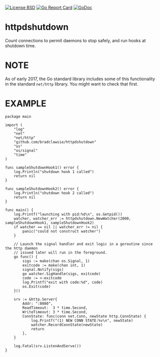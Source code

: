 [![License BSD](https://img.shields.io/badge/License-BSD-blue.svg)](http://opensource.org/licenses/BSD-3-Clause)
[![Go Report Card](https://goreportcard.com/badge/github.com/bradclawsie/httpdshutdown)](https://goreportcard.com/badge/github.com/bradclawsie/httpdshutdown)
[![GoDoc](https://godoc.org/github.com/bradclawsie/httpshutdown?status.svg)](http://godoc.org/github.com/bradclawsie/httpdshutdown)

# httpdshutdown
Count connections to permit daemons to stop safely, and run hooks at
shutdown time.

# NOTE
As of early 2017, the Go standard library includes some of this
functionality in the standard `net/http` library. You might want to check that
first. 

# EXAMPLE

```
package main

import (
    "log"
	"net"
	"net/http"
	"github.com/bradclawsie/httpdshutdown"
	"os"
	"os/signal"
	"time"
)

func sampleShutdownHook1() error {
	log.Println("shutdown hook 1 called")
	return nil
}

func sampleShutdownHook2() error {
	log.Println("shutdown hook 2 called")
	return nil
}

func main() {
	log.Printf("launching with pid:%d\n", os.Getpid())
	watcher, watcher_err := httpdshutdown.NewWatcher(2000, sampleShutdownHook1, sampleShutdownHook2)
	if watcher == nil || watcher_err != nil {
		panic("could not construct watcher")
	}

	// Launch the signal handler and exit logic in a goroutine since the http daemon
	// issued later will run in the foreground.
	go func() {
		sigs := make(chan os.Signal, 1)
		exitcode := make(chan int, 1)
		signal.Notify(sigs)
		go watcher.SigHandle(sigs, exitcode)
		code := <-exitcode
		log.Printf("exit with code:%d", code)
		os.Exit(code)
	}()

	srv := &http.Server{
		Addr: ":8080",
		ReadTimeout:  3 * time.Second,
		WriteTimeout: 3 * time.Second,
		ConnState: func(conn net.Conn, newState http.ConnState) {
			log.Printf("(1) NEW CONN STATE:%v\n", newState)
			watcher.RecordConnState(newState)
			return
		},
	}

	log.Fatal(srv.ListenAndServe())
}

```
